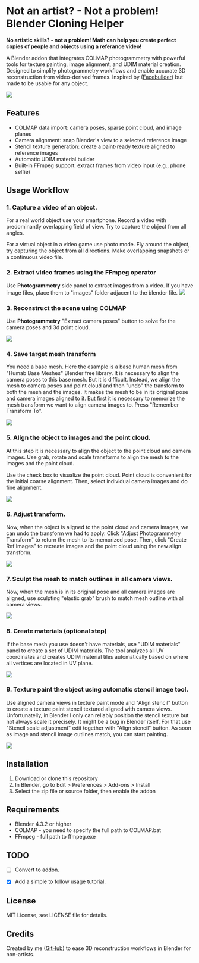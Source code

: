 # Not an artist? - Not a problem! Blender Cloning Helper

**No artistic skills? - not a problem! Math can help you create perfect copies of people and objects using a referance video!**

A Blender addon that integrates COLMAP photogrammetry with powerful tools for texture painting, image alignment, and UDIM material creation. Designed to simplify photogrammetry workflows and enable accurate 3D reconstruction from video-derived frames. Inspired by ([Facebuilder](https://keentools.io/products/facebuilder-for-blender)) but made to be usable for any object.

![](docs/images/title.jpg)

## Features

- COLMAP data import: camera poses, sparse point cloud, and image planes
- Camera alignment: snap Blender's view to a selected reference image
- Stencil texture generation: create a paint-ready texture aligned to reference images
- Automatic UDIM material builder
- Built-in FFmpeg support: extract frames from video input (e.g., phone selfie)

## Usage Workflow

### 1. Capture a video of an object.

For a real world object use your smartphone. Record a video with predominantly overlapping field of view. Try to capture the object from all angles.

For a virtual object in a video game use photo mode. Fly around the object, try capturing the object from all directions. Make overlapping snapshots or a continuous video file.

### 2. Extract video frames using the FFmpeg operator
Use **Photogrammetry** side panel to extract images from a video. If you have image files, place them to "images" folder adjacent to the blender file.
![](docs/images/00_extract_frames.jpg)


### 3. Reconstruct the scene using COLMAP

Use **Photogrammetry** "Extract camera poses" button to solve for the camera poses and 3d point cloud.

![](docs/images/00_solve_photogrammetry.jpg)

### 4. Save target mesh transform

You need a base mesh. Here the esample is a base human mesh from "Humab Base Meshes" Blender free library. It is necessary to align the camera poses to this base mesh. But it is difficult. Instead, we align the mesh to camera poses and point cloud and then "undo" the transform to both the mesh and the images. It makes the mesh to be in its original pose and camera images aligned to it. But first it is necessary to memorize the mesh transform we want to align camera images to. Press "Remember Transform To".

![](docs/images/03_save_target_mesh_transform.jpg)


### 5. Align the object to images and the point cloud.

At this step it is necessary to align the object to the point cloud and camera images. Use grab, rotate and scale transforms to align the mesh to the images and the point cloud. 

Use the check box to visualize the point cloud. Point cloud is convenient for the initial coarse alignment. Then, select individual camera images and do fine alignment.

![](docs/images/04_align_object_to_scene.jpg)


### 6. Adjust transform.

Now, when the object is aligned to the point cloud and camera images, we can undo the transform we had to apply. Click "Adjust Photogrammetry Transform" to return the mesh to its memorized pose. Then, click "Create Ref Images" to recreate images and the point cloud using the new align transform.

![](docs/images/05_adjust_transform.jpg)


### 7. Sculpt the mesh to match outlines in all camera views.

Now, when the mesh is in its original pose and all camera images are aligned, use sculpting "elastic grab" brush to match mesh outline with all camera views.

![](docs/images/06_elastic_grab_sculpt.jpg)



### 8. Create materials (optional step)

If the base mesh you use doesn't have materials, use "UDIM materials" panel to create a set of UDIM materials. The tool analyzes all UV coordinates and creates UDIM material tiles automatically based on where all vertices are located in UV plane.


![](docs/images/07_create_udim_materials.jpg)


### 9. Texture paint the object using automatic stencil image tool.

Use aligned camera views in texture paint mode and "Align stencil" button to create a texture paint stencil textured aligned with camera views. Unfortunatelly, in Blender I only can reliably position the stencil texture but not always scale it precisely. It might be a bug in Blender itself. For that use "Stencil scale adjustment" edit together with "Align stencil" button. As soon as image and stencil image outlines match, you can start painting.

![](docs/images/08_align_stencil_and_paint.jpg)



## Installation

1. Download or clone this repository
2. In Blender, go to Edit > Preferences > Add-ons > Install
3. Select the zip file or source folder, then enable the addon

## Requirements

- Blender 4.3.2 or higher
- COLMAP - you need to specify the full path to COLMAP.bat
- FFmpeg - full path to ffmpeg.exe

## TODO

- [ ] Convert to addon.
- [X] Add a simple to follow usage tutorial.


## License

MIT License, see LICENSE file for details.

## Credits

Created by me ([GitHub](https://github.com/z80/blender_cloning_helper)) to ease 3D reconstruction workflows in Blender for non-artists.
